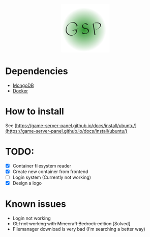 <p align="center">
    <img src="frontend/src/Assets/gsp-logo.png" alt="Image" width="30%" height="30%" />
</p>

# Dependencies
- [MongoDB](https://docs.mongodb.com/manual/tutorial/install-mongodb-on-debian/)
- [Docker](https://www.docker.com/)

# How to install 
See [https://game-server-panel.github.io/docs/install/ubuntu/](https://game-server-panel.github.io/docs/install/ubuntu/)

# TODO:
- [x] Container filesystem reader
- [x] Create new container from frontend
- [ ] Login system (Currently not working)
- [x] Design a logo

# Known issues
- Login not working
- ~~CLI not working with Minecraft Bedrock edition~~ [Solved]
- Filemanager download is very bad (I'm searching a better way)